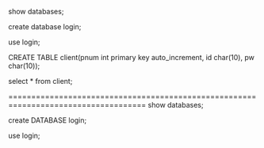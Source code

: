 show databases;

create database login;

use login;

CREATE TABLE client(pnum int primary key auto_increment, id char(10), pw char(10));

select * from client;

====================================================================================
show databases;

create DATABASE login;

use login;
